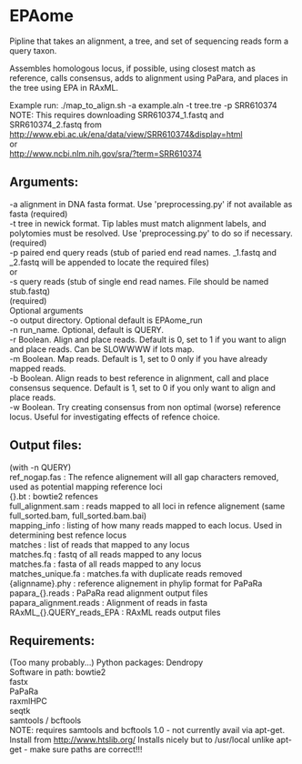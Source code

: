 # EPAome

Pipline that takes an alignment, a tree, and set of sequencing reads form a query taxon.

Assembles  homologous locus, if possible, using closest match as reference,
calls consensus, adds to alignment using PaPara, and places in the tree using EPA in RAxML.


Example run:
    ./map_to_align.sh -a example.aln -t tree.tre -p SRR610374
NOTE: This requires downloading SRR610374_1.fastq and SRR610374_2.fastq from  
http://www.ebi.ac.uk/ena/data/view/SRR610374&display=html  
or   
http://www.ncbi.nlm.nih.gov/sra/?term=SRR610374  


Arguments:
----------

 -a alignment in DNA fasta format. Use 'preprocessing.py' if not available as fasta  (required)  
 -t tree in newick format. Tip lables must match alignment labels, and polytomies must be resolved. Use 'preprocessing.py' to do so if necessary.
 (required)  
 -p paired end query reads (stub of paried end read names. _1.fastq and _2.fastq will be appended to locate the required files)  
    or  
 -s query reads (stub of single end read names. File should be named stub.fastq)  
 (required)  
Optional arguments   
 -o output directory. Optional default is EPAome_run  
 -n run_name.  Optional, default is QUERY.  
 -r Boolean. Align and place reads. Default is 0, set to 1 if you want to align and place reads. Can be SLOWWWW if lots map.  
 -m Boolean. Map reads. Default is 1, set to 0 only if you have already mapped reads.  
 -b Boolean. Align reads to best reference in alignment, call and place consensus sequence. Default is 1, set to 0 if you only want to align and place reads.  
 -w Boolean. Try creating consensus from non optimal (worse) reference locus. Useful for investigating effects of refence choice.  

 Output files:
---------------
 
 (with -n QUERY)  
  ref_nogap.fas : The refence alignement will all gap characters removed, used as potential mapping reference loci  
  {}.bt : bowtie2 refences  
  full_alignment.sam : reads mapped to all loci in refence alignement (same full_sorted.bam, full_sorted.bam.bai)  
  mapping_info : listing of how many reads mapped to each locus. Used in determining best refence locus  
  matches : list of reads that mapped to any locus  
  matches.fq : fastq of all reads mapped to any locus  
  matches.fa : fasta of all reads mapped to any locus  
  matches_unique.fa : matches.fa with duplicate reads removed  
  {alignname}.phy : reference alignement in phylip format for PaPaRa  
  papara_{}.reads : PaPaRa read alignment output files  
  papara_alignment.reads : Alignment of reads in fasta  
  RAxML_{}.QUERY_reads_EPA : RAxML reads output files  


Requirements: 
-----------------

(Too many probably...) 
Python packages: 
    Dendropy  
Software in path: 
	bowtie2  
	fastx  
	PaPaRa  
	raxmlHPC   
	seqtk  
	samtools / bcftools  
	NOTE: requires samtools and bcftools 1.0 - not currently avail via apt-get. Install from http://www.htslib.org/
	Installs nicely but to /usr/local unlike apt-get - make sure paths are correct!!!

